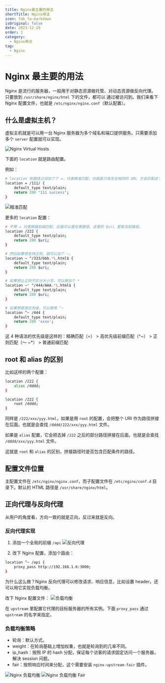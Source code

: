 ```yaml
---
title: Nginx最主要的用法
shortTitle: Nginx用法
icon: fab fa-markdown
isOriginal: false
date: 2023-12-28
order: 1
category:
  - Nginx用法
tag:
  - Nginx
---
```


# Nginx 最主要的用法

Nginx 是流行的服务器，一般用于对静态资源做托管、对动态资源做反向代理。只要放到 `/usr/share/nginx/html` 下的文件，都可以
通过被访问到。我们来看下 Nginx 配置文件，也就是 `/etc/nginx/nginx.conf`（默认配置）。

## 什么是虚拟主机？

虚拟主机就是可以用一台 Nginx 服务器为多个域名和端口提供服务。只需要添加多个 `server` 配置就可以实现。

![Nginx Virtual Hosts](image.png)

下面的 `location` 就是路由配置。

例如：

```sh
# location 和路径之间加了个 =，代表精准匹配，也就是只有完全相同的 URL 才会匹配这个路由。
location = /111/ {
    default_type text/plain;
    return 200 "111 success";
}
```

![精准匹配](image-2.png)

更多的 `location` 配置：

```sh
# 不带 = 代表根据前缀匹配，后面可以是任意路径。这里的 $uri 是取当前路径。
location /222 {
    default_type text/plain;
    return 200 $uri;
}

# 然后如果想支持正则，就可以加个 ~。
location ~ ^/333/bbb.*\.html$ {
    default_type text/plain;
    return 200 $uri;
}

# 如果想让正则不区分大小写，可以再加个 *
location ~* ^/444/AAA.*\.html$ {
    default_type text/plain;
    return 200 $uri;
}

# 如果想提高优先级，可以使用 ^~
location ^~ /444 {
    default_type text/plain;
    return 200 'xxxx';
}
```

这 4 种语法的优先级是这样的：精确匹配（=） > 高优先级前缀匹配（^~） > 正则匹配（～ ~\*） > 普通前缀匹配

## root 和 alias 的区别

比如这样的两个配置：

```sh
location /222 {
    alias /dddd;
}

location /222 {
    root /dddd;
}
```

同样是 `/222/xxx/yyy.html`，如果是用 `root` 的配置，会把整个 URI 作为路径拼接在后面。也就是会查找
`/dddd/222/xxx/yyy.html` 文件。

如果是 `alias` 配置，它会把去掉 `/222` 之后的部分路径拼接在后面。也就是会查找 `/dddd/xxx/yyy.html` 文件。

这就是 `root` 和 `alias` 的区别，拼接路径时是否包含匹配条件的路径。

## 配置文件位置

主配置文件在 `/etc/nginx/nginx.conf`，而子配置文件在 `/etc/nginx/conf.d` 目录下。默认的 HTML 路径是
`/usr/share/nginx/html`。

## 正向代理与反向代理

从用户的角度看，方向一致的就是正向，反过来就是反向。

### 反向代理实现

1. 添加一个全局的前缀 `/api` ![反向代理](image-3.png)

2. 改下 Nginx 配置，添加个路由：

```sh
location ^~ /api {
    proxy_pass http://192.168.1.6:3000;
}
```

为什么这么做？Nginx 反向代理可以修改请求、响应信息，比如设置 header。还可以用它实现负载均衡。

改下 Nginx 配置文件： ![负载均衡](image-4.png)

在 `upstream` 里配置它代理的目标服务器的所有实例。下面 `proxy_pass` 通过 `upstream` 的名字来指定。

### 负载均衡策略

- 轮询：默认方式。
- weight：在轮询基础上增加权重，也就是轮询到的几率不同。
- ip_hash：按照 IP 的 hash 分配，保证每个访客的请求固定访问一个服务器，解决 session 问题。
- fair：按照响应时间来分配，这个需要安装 `nginx-upstream-fair` 插件。

![Nginx 负载均衡](image-5.png) ![Nginx 负载均衡 Fair](image-6.png)

